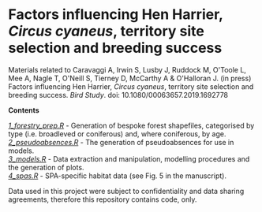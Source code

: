#  Factors influencing Hen Harrier, *Circus cyaneus*, territory site selection and breeding success
Materials related to Caravaggi A, Irwin S, Lusby J, Ruddock M, O'Toole L, Mee A, Nagle T, O'Neill S, Tierney D, McCarthy A & O'Halloran J. (in press) Factors influencing Hen Harrier, *Circus cyaneus*, territory site selection and breeding success. *Bird Study*. doi: 10.1080/00063657.2019.1692778

**Contents**

*[1_forestry_prep.R](https://github.com/arcaravaggi/BS_HH_territories_breeding_success/blob/master/1_forestry.prep.R)* - Generation of bespoke forest shapefiles, categorised by type (i.e. broadleved or coniferous) and, where coniferous, by age.   
*[2_pseudoabsences.R](https://github.com/arcaravaggi/BS_HH_territories_breeding_success/blob/master/2_pseudoabsences.R)* -  The generation of pseudoabsences for use in models.   
*[3_models.R](https://github.com/arcaravaggi/BS_HH_territories_breeding_success/blob/master/3_models.R)* -  Data extraction and manipulation, modelling procedures and the generation of plots.   
*[4_spas.R](https://github.com/arcaravaggi/BS_HH_territories_breeding_success/blob/master/4_spas.prep.R)* -  SPA-specific habitat data (see Fig. 5 in the manuscript).      

Data used in this project were subject to confidentiality and data sharing agreements, therefore this repository contains code, only.
